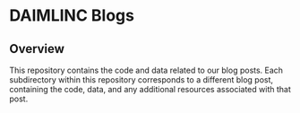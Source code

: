 # DAIMLINC Blogs
## Overview

This repository contains the code and data related to our blog posts. Each subdirectory within this repository corresponds to a different blog post, containing the code, data, and any additional resources associated with that post.